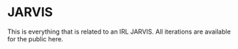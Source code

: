 # JARVIS
This is everything that is related to an IRL JARVIS. All iterations are available for the public here.
